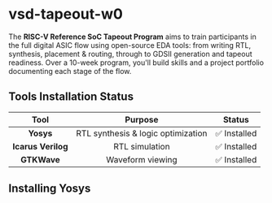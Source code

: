 # vsd-tapeout-w0
The **RISC-V Reference SoC Tapeout Program** aims to train participants in the full digital ASIC flow using open-source EDA tools: from writing RTL, synthesis, placement & routing, through to GDSII generation and tapeout readiness.
Over a 10-week program, you'll build skills and a project portfolio documenting each stage of the flow.
## Tools Installation Status

| Tool            | Purpose                               | Status |
|:---------------:|:-------------------------------------:|:------:|
| **Yosys**       | RTL synthesis & logic optimization    | ✅ Installed |
| **Icarus Verilog** | RTL simulation                     | ✅ Installed |
| **GTKWave**     | Waveform viewing                      | ✅ Installed |

## Installing Yosys
